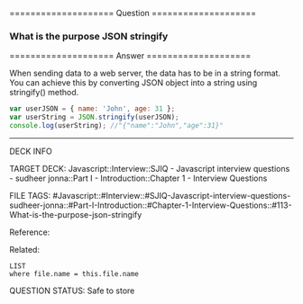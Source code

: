 ==================== Question ====================  

### What is the purpose JSON stringify  

==================== Answer ====================  

When sending data to a web server, the data has to be in a string format. You
can achieve this by converting JSON object into a string using stringify()
method.

```javascript
var userJSON = { name: 'John', age: 31 };
var userString = JSON.stringify(userJSON);
console.log(userString); //"{"name":"John","age":31}"
```

---

DECK INFO

TARGET DECK: Javascript::Interview::SJIQ - Javascript interview questions -
sudheer jonna::Part I - Introduction::Chapter 1 - Interview Questions

FILE TAGS:
#Javascript::#Interview::#SJIQ-Javascript-interview-questions-sudheer-jonna::#Part-I-Introduction::#Chapter-1-Interview-Questions::#113-What-is-the-purpose-json-stringify

Reference:

Related:

```dataview
LIST
where file.name = this.file.name
```

QUESTION STATUS: Safe to store
